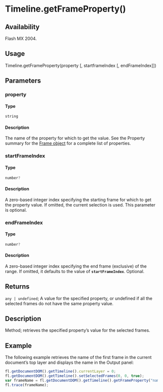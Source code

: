# Timeline.getFrameProperty()

## Availability

Flash MX 2004.

## Usage

Timeline.getFrameProperty(property \[, startframeIndex \[, endFrameIndex\]\])

## Parameters

### **property**

#### Type

```typescript
string
```

#### Description

The name of the property for which to get the value. See the Property summary for the [Frame object](../Frame_object/Frame_summary.md) for a complete list of properties.

### **startFrameIndex**

#### Type

```typescript
number?
```

#### Description

A zero-based integer index specifying the starting frame for which to get the property value. If omitted, the current selection is used. This parameter is optional.

### **endFrameIndex**

#### Type

```typescript
number?
```

#### Description

A zero-based integer index specifying the end frame (exclusive) of the range. If omitted, it defaults to the value of **`startFrameIndex`**. Optional.

## Returns

`any | undefined`; A value for the specified property, or undefined if all the selected frames do not have the same property value.

## Description

Method; retrieves the specified property’s value for the selected frames.

## Example

The following example retrieves the name of the first frame in the current document’s top layer and displays the name in the Output panel:

```javascript
fl.getDocumentDOM().getTimeline().currentLayer = 0;
fl.getDocumentDOM().getTimeline().setSelectedFrames(0, 0, true);
var frameName = fl.getDocumentDOM().getTimeline().getFrameProperty("name");
fl.trace(frameName);
```
